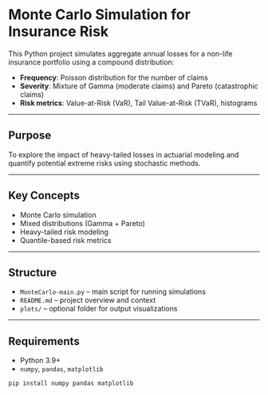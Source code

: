 # Monte Carlo Simulation for Insurance Risk

This Python project simulates aggregate annual losses for a non-life insurance portfolio using a compound distribution:

- **Frequency**: Poisson distribution for the number of claims
- **Severity**: Mixture of Gamma (moderate claims) and Pareto (catastrophic claims)
- **Risk metrics**: Value-at-Risk (VaR), Tail Value-at-Risk (TVaR), histograms

---

## Purpose

To explore the impact of heavy-tailed losses in actuarial modeling and quantify potential extreme risks using stochastic methods.

---

## Key Concepts

- Monte Carlo simulation
- Mixed distributions (Gamma + Pareto)
- Heavy-tailed risk modeling
- Quantile-based risk metrics

---

## Structure

- `MonteCarlo-main.py` – main script for running simulations
- `README.md` – project overview and context
- `plots/` – optional folder for output visualizations

---

## Requirements

- Python 3.9+
- `numpy`, `pandas`, `matplotlib`

```bash
pip install numpy pandas matplotlib